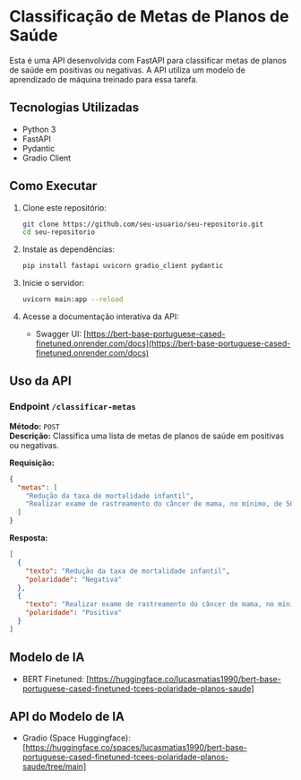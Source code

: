 # Classificação de Metas de Planos de Saúde

Esta é uma API desenvolvida com FastAPI para classificar metas de planos de saúde em positivas ou negativas. A API utiliza um modelo de aprendizado de máquina treinado para essa tarefa.

## Tecnologias Utilizadas

- Python 3
- FastAPI
- Pydantic
- Gradio Client


## Como Executar

1. Clone este repositório:
   ```sh
   git clone https://github.com/seu-usuario/seu-repositorio.git
   cd seu-repositorio
   ```

2. Instale as dependências:
   ```sh
   pip install fastapi uvicorn gradio_client pydantic
   ```

3. Inicie o servidor:
   ```sh
   uvicorn main:app --reload
   ```

4. Acesse a documentação interativa da API:
   - Swagger UI: [https://bert-base-portuguese-cased-finetuned.onrender.com/docs](https://bert-base-portuguese-cased-finetuned.onrender.com/docs)

## Uso da API

### Endpoint `/classificar-metas`

**Método:** `POST`  
**Descrição:** Classifica uma lista de metas de planos de saúde em positivas ou negativas.

**Requisição:**

```json
{
  "metas": [
    "Redução da taxa de mortalidade infantil",
    "Realizar exame de rastreamento do câncer de mama, no mínimo, de 50% da população alvo feminina de 50 a 69 anos anualmente"
  ]
}
```

**Resposta:**

```json
[
  {
    "texto": "Redução da taxa de mortalidade infantil",
    "polaridade": "Negativa"
  },
  {
    "texto": "Realizar exame de rastreamento do câncer de mama, no mínimo, de 50% da população alvo feminina de 50 a 69 anos anualmente",
    "polaridade": "Positiva"
  }
]
```
## Modelo de IA 

- BERT Finetuned: [https://huggingface.co/lucasmatias1990/bert-base-portuguese-cased-finetuned-tcees-polaridade-planos-saude]

## API do Modelo de IA

- Gradio (Space Huggingface): [https://huggingface.co/spaces/lucasmatias1990/bert-base-portuguese-cased-finetuned-tcees-polaridade-planos-saude/tree/main]

